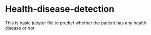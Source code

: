 # Health-disease-detection
This is basic jupyter file to predict whether the patient has any health disease or not
